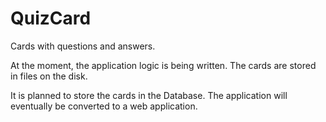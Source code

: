 # QuizCard
Cards with questions and answers.

At the moment, the application logic is being written. 
The cards are stored in files on the disk.

It is planned to store the cards in the Database. 
The application will eventually be converted to a web application.
